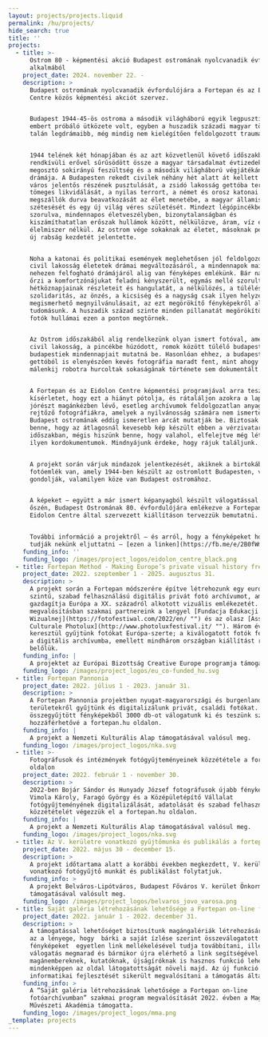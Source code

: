 ```yaml
---
layout: projects/projects.liquid
permalink: /hu/projects/
hide_search: true
title: ''
projects:
  - title: >-
      Ostrom 80 - képmentési akció Budapest ostromának nyolcvanadik évfordulója
      alkalmából
    project_date: 2024. november 22. -
    description: >
      Budapest ostromának nyolcvanadik évfordulójára a Fortepan és az Eidolon
      Centre közös képmentési akciót szervez.


      Budapest 1944-45-ös ostroma a második világháború egyik legpusztítóbb,
      embert próbáló ütközete volt, egyben a huszadik századi magyar történelem
      talán legdrámaibb, még mindig nem kielégítően feldolgozott traumája.


      1944 telének két hónapjában és az azt közvetlenül követő időszakban
      rendkívüli erővel sűrűsödött össze a magyar társadalmat évtizedeken át
      megosztó sokirányú feszültség és a második világháború végjátékának
      drámája. A Budapesten rekedt civilek néhány hét alatt át kellett éljék a
      város jelentős részének pusztulását, a zsidó lakosság gettóba terelését és
      tömeges likvidálását, a nyilas terrort, a német és orosz katonai
      megszállók durva beavatkozását az élet menetébe, a magyar államiság
      szétesését és egy új világ véres születését. Mindezt légópincékbe
      szorulva, mindennapos életveszélyben, bizonytalanságban és
      kiszámíthatatlan erőszak hullámok között, nélkülözve, áram, víz és
      élelmiszer nélkül. Az ostrom vége sokaknak az életet, másoknak pedig egy
      új rabság kezdetét jelentette.


      Noha a katonai és politikai események meglehetősen jól feldolgozottak, a
      civil lakosság életetek drámai megváltozásáról, a mindennapok mai fejjel
      nehezen felfogható drámájáról alig van fényképes emlékünk. Bár naplók sora
      őrzi a komfortzónájukat feladni kényszerült, egymás mellé szorult emberek
      hétköznapjainak részleteit és hangulatát, a nélkülözés, a túlélés, a
      szolidaritás, az önzés, a kicsiség és a nagyság csak ilyen helyzetekben
      megismerhető megnyilvánulásait, az ezt megörökítő fényképekről alig van
      tudomásunk. A huszadik század szinte minden pillanatát megörökítő privát
      fotók hullámai ezen a ponton megtörnek.


      Az Ostrom időszakából alig rendelkezünk olyan ismert fotóval, amely a
      civil lakosság, a pincékbe húzódott, romok között túlélő budapestiek és
      budapestiek mindennapjait mutatná be. Hasonlóan ehhez, a budapesti
      gettóból is elenyészően kevés fotográfia maradt fent, mint ahogy a
      málenkij robotra hurcoltak sokaságának története sem dokumentált kellően.


      A Fortepan és az Eidolon Centre képmentési programjával arra tesz
      kísérletet, hogy ezt a hiányt pótolja, és rátaláljon azokra a lappangó,
      jórészt magánkézben lévő, esetleg archívumok feldolgozatlan anyagában
      rejtőző fotográfiákra, amelyek a nyilvánosság számára nem ismertek és
      Budapest ostromának eddig ismeretlen arcát mutatják be. Biztosak vagyunk
      benne, hogy az átlagosnál kevesebb kép készült ebben a vérzivataros
      időszakban, mégis hiszünk benne, hogy valahol, elfelejtve még léteznek
      ilyen kordokumentumok. Mindnyájunk érdeke, hogy rájuk találjunk.


      A projekt során várjuk mindazok jelentkezését, akiknek a birtokában olyan
      fotóemlék van, amely 1944-ben készült az ostromlott Budapesten, vagy úgy
      gondolják, valamilyen köze van Budapest ostromához.


      A képeket – együtt a már ismert képanyagból készült válogatással – 2025
      őszén, Budapest Ostromának 80. évfordulójára emlékezve a Fortepan és az
      Eidolon Centre által szervezett kiállításon tervezzük bemutatni.


      További információ a projektről – és arról, hogy a fényképeket hogyan
      tudják nekünk eljuttatni – [ezen a linken](https://fb.me/e/2B0fWmTrJ "").
    funding_info: ''
    funding_logo: /images/project_logos/eidolon_centre_black.png
  - title: Fortepan Method - Making Europe’s private visual history freely accessible
    project_date: 2022. szeptember 1 - 2025. augusztus 31.
    description: >
      A projekt során a Fortepan módszerére építve létrehozunk egy európai
      szintű, szabad felhasználású digitális privát fotó archívumot, amely
      gazdagítja Európa a XX. századról alkotott vizuális emlékezetét. A
      megvalósításban szakmai partnereink a lengyel [Fundacja Edukacji
      Wizualnej](https://fotofestiwal.com/2022/en/ "") és az olasz [Associazione
      Culturale Photolux](http://www.photoluxfestival.it/ ""). Három éven
      keresztül gyűjtünk fotókat Európa-szerte; a kiválogatott fotók felkerülnek
      a digitális archívumba, emellett mindhárom országban kiállítást rendezünk
      belőlük.
    funding_info: |
      A projektet az Európai Bizottság Creative Europe programja támogatja.
    funding_logo: /images/project_logos/eu_co-funded_hu.svg
  - title: Fortepan Pannonia
    project_date: 2022. július 1 - 2023. január 31.
    description: >
      A Fortepan Pannonia projektben nyugat-magyarországi és burgenlandi
      területekről gyűjtünk és digitalizálunk privát, családi fotókat. Az
      összegyűjtött fényképekből 3000 db-ot válogatunk ki és teszünk szabadon
      hozzáférhetővé a fortepan.hu oldalon.
    funding_info: |
      A projekt a Nemzeti Kulturális Alap támogatásával valósul meg.
    funding_logo: /images/project_logos/nka.svg
  - title: >-
      Fotográfusok és intézmények fotógyűjteményeinek közzététele a fortepan.hu
      oldalon
    project_date: 2022. február 1 - november 30.
    description: >
      2022-ben Bojár Sándor és Hunyady József fotográfusok újabb fényképeinek,
      Vimola Károly, Faragó György és a Középületépítő Vállalat
      fotógyűjteményének digitalizálását, adatolását és szabad felhasználású
      közzétételét végezzük el a fortepan.hu oldalon.
    funding_info: |
      A projekt a Nemzeti Kulturális Alap támogatásával valósul meg.
    funding_logo: /images/project_logos/nka.svg
  - title: Az V. kerületre vonatkozó gyűjtőmunka és publikálás a fortepan.hu oldalon
    project_date: 2022. május 30 - december 15.
    description: >
      A projekt időtartama alatt a korábbi években megkezdett, V. kerületre
      vonatkozó fotógyűjtő munkát és publikálást folytatjuk.
    funding_info: >
      A projekt Belváros-Lipótváros, Budapest Főváros V. kerület Önkormányzata
      támogatásával valósult meg.
    funding_logo: /images/project_logos/belvaros_jovo_varosa.png
  - title: Saját galéria létrehozásának lehetősége a Fortepan on-line fotóarchívumban
    project_date: 2022. január 1 - 2022. december 31.
    description: >
      A támogatással lehetőséget biztosítunk magángalériák létrehozására. Ennek
      az a lényege, hogy  bárki a saját ízlése szerint összeválogatott
      fényképeket  egyetlen link mellékelésével tudja továbbítani, illetve a
      válogatás megmarad és bármikor újra elérhető a link segítségével. Ez
      magánembereknek, kutatóknak, újságíróknak is hasznos funkció lehet és
      mindenképpen az oldal látogatottságát növeli majd. Az új funkció az
      informatikai fejlesztését sikerült megvalósítani a támogatás által.
    funding_info: >
      A “Saját galéria létrehozásának lehetősége a Fortepan on-line
      fotóarchívumban” szakmai program megvalósítását 2022. évben a Magyar
      Művészeti Akadémia támogatta.
    funding_logo: /images/project_logos/mma.png
_template: projects
---
```






